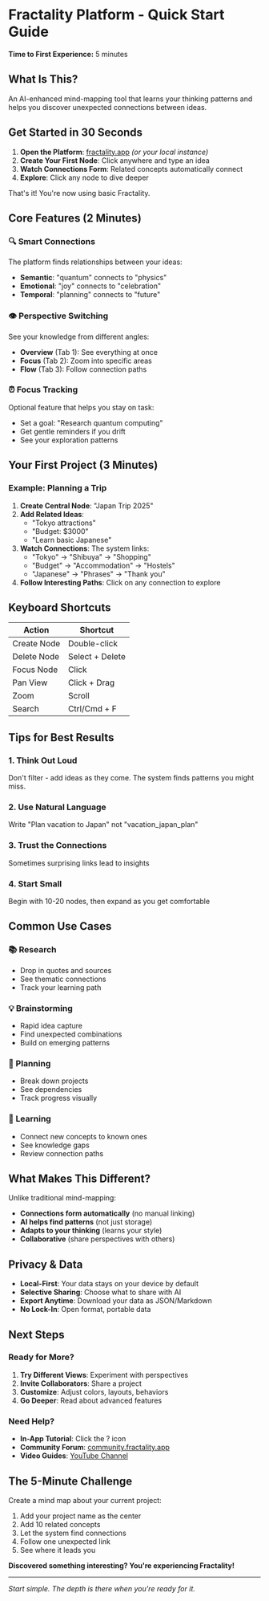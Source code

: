 # Fractality Platform - Quick Start Guide
**Time to First Experience:** 5 minutes

## What Is This?

An AI-enhanced mind-mapping tool that learns your thinking patterns and helps you discover unexpected connections between ideas.

## Get Started in 30 Seconds

1. **Open the Platform**: [fractality.app](https://fractality.app) *(or your local instance)*
2. **Create Your First Node**: Click anywhere and type an idea
3. **Watch Connections Form**: Related concepts automatically connect
4. **Explore**: Click any node to dive deeper

That's it! You're now using basic Fractality.

## Core Features (2 Minutes)

### 🔍 Smart Connections
The platform finds relationships between your ideas:
- **Semantic**: "quantum" connects to "physics"  
- **Emotional**: "joy" connects to "celebration"
- **Temporal**: "planning" connects to "future"

### 👁️ Perspective Switching
See your knowledge from different angles:
- **Overview** (Tab 1): See everything at once
- **Focus** (Tab 2): Zoom into specific areas
- **Flow** (Tab 3): Follow connection paths

### ⏰ Focus Tracking
Optional feature that helps you stay on task:
- Set a goal: "Research quantum computing"
- Get gentle reminders if you drift
- See your exploration patterns

## Your First Project (3 Minutes)

### Example: Planning a Trip

1. **Create Central Node**: "Japan Trip 2025"
2. **Add Related Ideas**: 
   - "Tokyo attractions"
   - "Budget: $3000"
   - "Learn basic Japanese"
3. **Watch Connections**: The system links:
   - "Tokyo" → "Shibuya" → "Shopping"
   - "Budget" → "Accommodation" → "Hostels"
   - "Japanese" → "Phrases" → "Thank you"
4. **Follow Interesting Paths**: Click on any connection to explore

## Keyboard Shortcuts

| Action | Shortcut |
|--------|----------|
| Create Node | Double-click |
| Delete Node | Select + Delete |
| Focus Node | Click |
| Pan View | Click + Drag |
| Zoom | Scroll |
| Search | Ctrl/Cmd + F |

## Tips for Best Results

### 1. **Think Out Loud**
Don't filter - add ideas as they come. The system finds patterns you might miss.

### 2. **Use Natural Language**
Write "Plan vacation to Japan" not "vacation_japan_plan"

### 3. **Trust the Connections**
Sometimes surprising links lead to insights

### 4. **Start Small**
Begin with 10-20 nodes, then expand as you get comfortable

## Common Use Cases

### 📚 Research
- Drop in quotes and sources
- See thematic connections
- Track your learning path

### 💡 Brainstorming  
- Rapid idea capture
- Find unexpected combinations
- Build on emerging patterns

### 📅 Planning
- Break down projects
- See dependencies
- Track progress visually

### 🧠 Learning
- Connect new concepts to known ones
- See knowledge gaps
- Review connection paths

## What Makes This Different?

Unlike traditional mind-mapping:
- **Connections form automatically** (no manual linking)
- **AI helps find patterns** (not just storage)
- **Adapts to your thinking** (learns your style)
- **Collaborative** (share perspectives with others)

## Privacy & Data

- **Local-First**: Your data stays on your device by default
- **Selective Sharing**: Choose what to share with AI
- **Export Anytime**: Download your data as JSON/Markdown
- **No Lock-In**: Open format, portable data

## Next Steps

### Ready for More?

1. **Try Different Views**: Experiment with perspectives
2. **Invite Collaborators**: Share a project
3. **Customize**: Adjust colors, layouts, behaviors
4. **Go Deeper**: Read about advanced features

### Need Help?

- **In-App Tutorial**: Click the ? icon
- **Community Forum**: [community.fractality.app](https://community.fractality.app)
- **Video Guides**: [YouTube Channel](https://youtube.com/fractality)

## The 5-Minute Challenge

Create a mind map about your current project:
1. Add your project name as the center
2. Add 10 related concepts
3. Let the system find connections
4. Follow one unexpected link
5. See where it leads you

**Discovered something interesting? You're experiencing Fractality!**

---

*Start simple. The depth is there when you're ready for it.*